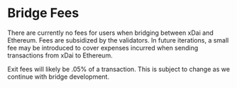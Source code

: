 # Bridge Fees

There are currently no fees for users when bridging between xDai and Ethereum. Fees are subsidized by the validators. In future iterations, a small fee may be introduced to cover expenses incurred when sending transactions from xDai to Ethereum. 

Exit fees will likely be .05% of a transaction. This is subject to change as we continue with bridge development.

